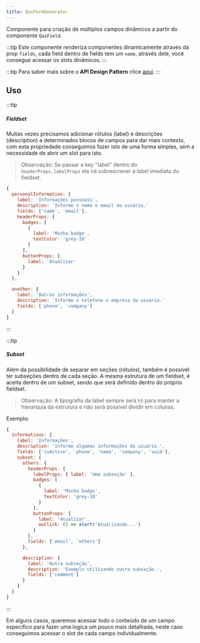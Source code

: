 ```yaml
---
title: QasFormGenerator
---
```


Componente para criação de múltiplos campos dinâmicos a partir do componente `QasField`.

<doc-api file="form-generator/QasFormGenerator" name="QasFormGenerator" />

:::tip
Este componente renderiza componentes dinamicamente através da prop `fields`, cada field dentro de fields tem um `name`, através dele, você consegue acessar os slots dinâmicos.
:::

:::tip
Para saber mais sobre o **API Design Pattern** clice [aqui](https://www.notion.so/bildvitta/API-Design-Patterns-5c2509b697614bbbac49cbed0aab70a1).
:::

## Uso
<doc-example file="QasFormGenerator/Basic" title="Básico" />
<doc-example file="QasFormGenerator/Boxed" title="Com box" />

:::tip
##### Fieldset

Muitas vezes precisamos adicionar rótulos (label) e descrições (description) a determinados blocos de campos para dar mais contexto, com esta propriedade conseguimos fazer isto de uma forma simples, sem a necessidade de abrir um slot para isto.

> Observação: Se passar a key "label" dentro do `headerProps.labelProps` ela irá sobrescrever a label imediata do fieldset.

```js
{
  personalInformation: {
    label: 'Informações pessoais',
    description: 'Informe o nome e email do usuário.'
    fields: ['name', 'email'],
    headerProps: {
      badges: [
        {
          label: 'Minha badge',
          textColor: 'grey-10'
        }
      ],
      buttonProps: {
        label: 'Atualizar'
      }
    }
  },

  another: {
    label: 'Outras informações',
    description: 'Informe o telefone e empresa do usuário.'
    fields: ['phone', 'company']
  }
}
```
:::

<doc-example file="QasFormGenerator/Fieldset" title="Agrupando fields por rótulo (label)" />
<doc-example file="QasFormGenerator/WithButton" title="Usando botão dentro do fieldset" />

:::tip
##### Subset

Além da possibilidade de separar em seções (rótulos), também é possível ter subseções dentro de cada seção.
A mesma estrutura de um fieldset, é aceita dentro de um subset, sendo que será definido dentro do próprio fieldset.

> Observação: A tipografia da label sempre será `h5` para manter a hierarquia da estrutura e não será possível dividir em colunas.

Exemplo:
```js
{
  informations: {
    label: 'Informações',
    description: 'Informe algumas informações do usuário.',
    fields: ['isActive', 'phone', 'name', 'company', 'uuid'],
    subset: {
      others: {
        headerProps: {
          labelProps: { label: 'Uma subseção' },
          badges: [
            {
              label: 'Minha badge',
              textColor: 'grey-10'
            }
          ],
          buttonProps: {
            label: 'Atualizar',
            onClick: () => alert('Atualizando...')
          }
        },
        fields: ['email', 'others']
      },

      description: {
        label: 'Outra subseção',
        description: 'Exemplo utilizando outra subseção.',
        fields: ['comment']
      }
    }
  }
}
```
:::
<doc-example file="QasFormGenerator/WithSubsets" title="Usando com subseções" />

Em alguns casos, queremos acessar todo o conteúdo de um campo especifico para fazer uma logica um pouco mais detalhada, neste caso conseguimos acessar o slot de cada campo individualmente.
<doc-example file="QasFormGenerator/CustomSlot" title="Acessando slots" />
<doc-example file="QasFormGenerator/CustomProps" title="Custom props" />
<doc-example file="QasFormGenerator/ExFormCommonColumns" title="Common columns" />
